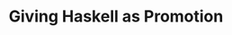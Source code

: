 ---
title: Giving Haskell as Promotion
paper-url: http://www.seas.upenn.edu/~sweirich/papers/tldi12.pdf
authors:
- Brent Yorgey
- Stephanie Weirich
- Julien Cretin
- Simon Peyton Jones
- Dimitrios Vytiniotis
- José Pedro Magalhães
type: paper
tags:
- kinds
- polymorphism
doHaskell-type: research paper
dohaskell-year: 2011
---
